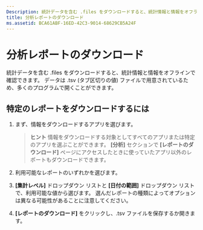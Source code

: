 ```yaml
---
Description: 統計データを含む .files をダウンロードすると、統計情報と情報をオフラインで確認できます。
title: 分析レポートのダウンロード
ms.assetid: BCA61ABF-16ED-42C3-9014-68629CB5A24F
---
```


# 分析レポートのダウンロード


統計データを含む .files をダウンロードすると、統計情報と情報をオフラインで確認できます。 データは .tsv (タブ区切りの値) ファイルで用意されているため、多くのプログラムで開くことができます。

## 特定のレポートをダウンロードするには

1.  まず、情報をダウンロードするアプリを選びます。

    > **ヒント**  情報をダウンロードする対象としてすべてのアプリまたは特定のアプリを選ぶことができます。 **[分析]** セクションで **[レポートのダウンロード]** ページにアクセスしたときに使っていたアプリ以外のレポートもダウンロードできます。

2.  利用可能なレポートのいずれかを選びます。

3.  **[集計レベル]** ドロップダウン リストと **[日付の範囲]** ドロップダウン リストで、利用可能な値から選びます。 選んだレポートの種類によってオプションは異なる可能性があることに注意してください。

4.  **[レポートのダウンロード]** をクリックし、.tsv ファイルを保存するか開きます。


<!--HONumber=Mar16_HO1-->


